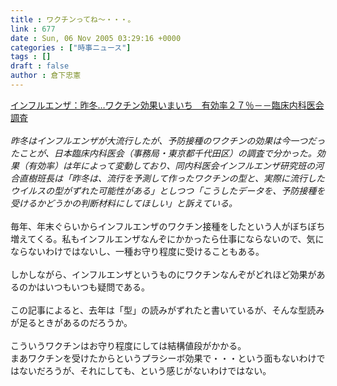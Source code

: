 ```yaml
---
title : ワクチンってね～・・・。
link : 677
date : Sun, 06 Nov 2005 03:29:16 +0000
categories : ["時事ニュース"]
tags : []
draft : false
author : 倉下忠憲
---
```


<A HREF="http://www.mainichi-msn.co.jp/science/medical/news/20051106ddm041100077000c.html" TARGET="_blank">インフルエンザ：昨冬…ワクチン効果いまいち　有効率２７％－－臨床内科医会調査</A><BR><BR><I>昨冬はインフルエンザが大流行したが、予防接種のワクチンの効果は今一つだったことが、日本臨床内科医会（事務局・東京都千代田区）の調査で分かった。効果（有効率）は年によって変動しており、同内科医会インフルエンザ研究班の河合直樹班長は「昨冬は、流行を予測して作ったワクチンの型と、実際に流行したウイルスの型がずれた可能性がある」としつつ「こうしたデータを、予防接種を受けるかどうかの判断材料にしてほしい」と訴えている。</I><BR><BR>毎年、年末ぐらいからインフルエンザのワクチン接種をしたという人がぼちぼち増えてくる。私もインフルエンザなんぞにかかったら仕事にならないので、気にならないわけではないし、一種お守り程度に受けることもある。<BR><BR>しかしながら、インフルエンザというものにワクチンなんぞがどれほど効果があるのかはいつもいつも疑問である。<BR><BR>この記事によると、去年は「型」の読みがずれたと書いているが、そんな型読みが足るときがあるのだろうか。<BR><BR>こういうワクチンはお守り程度にしては結構値段がかかる。<BR>まあワクチンを受けたからというプラシーボ効果で・・・という面もないわけではないだろうが、それにしても、という感じがないわけではない。<br><br>
